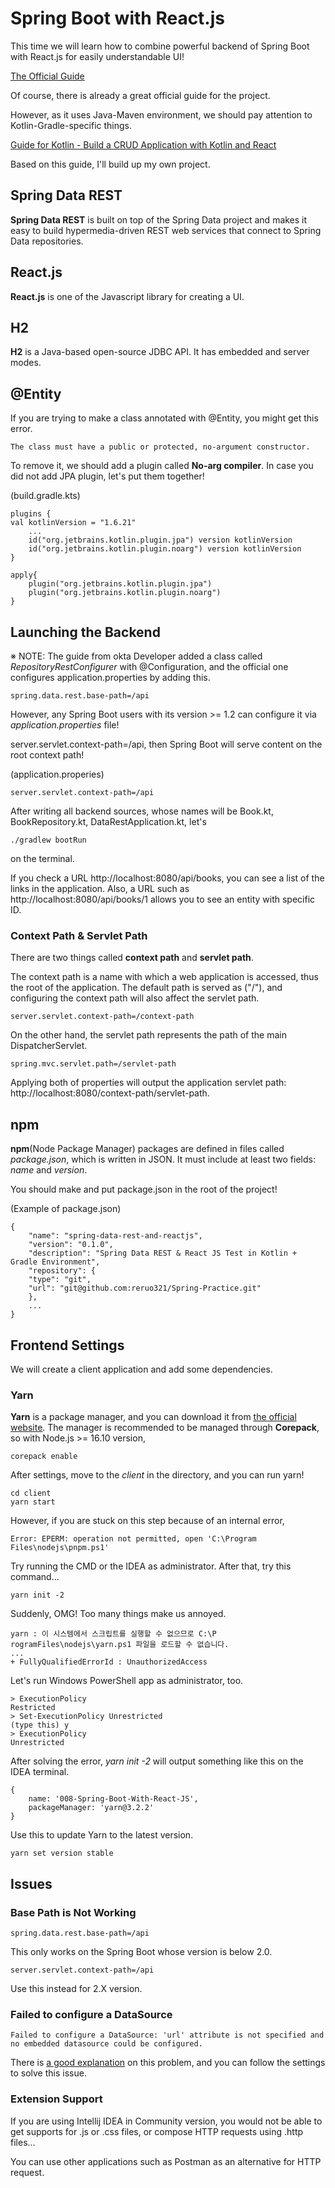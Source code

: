 # Spring Boot with React.js
This time we will learn how to combine powerful backend of Spring Boot with React.js for easily understandable UI!

[The Official Guide](https://spring.io/guides/tutorials/react-and-spring-data-rest/)

Of course, there is already a great official guide for the project.

However, as it uses Java-Maven environment, we should pay attention to Kotlin-Gradle-specific things.

[Guide for Kotlin - Build a CRUD Application with Kotlin and React](https://developer.okta.com/blog/2020/01/13/kotlin-react-crud)

Based on this guide, I'll build up my own project.

## Spring Data REST
**Spring Data REST** is built on top of the Spring Data project and makes it easy
to build hypermedia-driven REST web services that connect to Spring Data repositories.
## React.js
**React.js** is one of the Javascript library for creating a UI.
## H2
**H2** is a Java-based open-source JDBC API. It has embedded and server modes.

## @Entity
If you are trying to make a class annotated with @Entity, you might get this error.

    The class must have a public or protected, no-argument constructor.

To remove it, we should add a plugin called **No-arg compiler**.
In case you did not add JPA plugin, let's put them together!

(build.gradle.kts)

    plugins {
    val kotlinVersion = "1.6.21"
        ...
    	id("org.jetbrains.kotlin.plugin.jpa") version kotlinVersion
        id("org.jetbrains.kotlin.plugin.noarg") version kotlinVersion
    }

    apply{
        plugin("org.jetbrains.kotlin.plugin.jpa")
        plugin("org.jetbrains.kotlin.plugin.noarg")
    }

## Launching the Backend
※ NOTE: The guide from okta Developer added a class called *RepositoryRestConfigurer* with @Configuration,
and the official one configures application.properties by adding this.

    spring.data.rest.base-path=/api

However, any Spring Boot users with its version >= 1.2 can configure it via *application.properties* file!

server.servlet.context-path=/api, then Spring Boot will serve content on the root context path!

(application.properies)

    server.servlet.context-path=/api

After writing all backend sources, whose names will be Book.kt, BookRepository.kt, DataRestApplication.kt, let's

    ./gradlew bootRun

on the terminal.

If you check a URL http://localhost:8080/api/books, you can see a list of the links in the application.
Also, a URL such as http://localhost:8080/api/books/1 allows you to see an entity with specific ID.

### Context Path & Servlet Path
There are two things called **context path** and **servlet path**.

The context path is a name with which a web application is accessed, thus the root of the application.
The default path is served as ("/"), and configuring the context path will also affect the servlet path.

    server.servlet.context-path=/context-path

On the other hand, the servlet path represents the path of the main DispatcherServlet.

    spring.mvc.servlet.path=/servlet-path

Applying both of properties will output the application servlet path: http://localhost:8080/context-path/servlet-path.

## npm
**npm**(Node Package Manager) packages are defined in files called *package.json*, which is written in JSON.
It must include at least two fields: *name* and *version*.

You should make and put package.json in the root of the project!

(Example of package.json)

    {
        "name": "spring-data-rest-and-reactjs",
        "version": "0.1.0",
        "description": "Spring Data REST & React JS Test in Kotlin + Gradle Environment",
        "repository": {
        "type": "git",
        "url": "git@github.com:reruo321/Spring-Practice.git"
        },
        ...
    }

## Frontend Settings
We will create a client application and add some dependencies.

### Yarn
**Yarn** is a package manager, and you can download it from [the official website](https://yarnpkg.com/getting-started/install).
The manager is recommended to be managed through **Corepack**, so with Node.js >= 16.10 version,

    corepack enable

After settings, move to the *client* in the directory, and you can run yarn!

    cd client
    yarn start

However, if you are stuck on this step because of an internal error,

    Error: EPERM: operation not permitted, open 'C:\Program Files\nodejs\pnpm.ps1'

Try running the CMD or the IDEA as administrator. After that, try this command...

    yarn init -2

Suddenly, OMG! Too many things make us annoyed.

    yarn : 이 시스템에서 스크립트를 실행할 수 없으므로 C:\P    rogramFiles\nodejs\yarn.ps1 파일을 로드할 수 없습니다.
    ...
    + FullyQualifiedErrorId : UnauthorizedAccess

Let's run Windows PowerShell app as administrator, too.

    > ExecutionPolicy
    Restricted
    > Set-ExecutionPolicy Unrestricted 
    (type this) y
    > ExecutionPolicy
    Unrestricted

After solving the error, *yarn init -2* will output something like this on the IDEA terminal.

    {
        name: '008-Spring-Boot-With-React-JS',
        packageManager: 'yarn@3.2.2'
    }

Use this to update Yarn to the latest version.

    yarn set version stable

## Issues
### Base Path is Not Working

    spring.data.rest.base-path=/api

This only works on the Spring Boot whose version is below 2.0.

    server.servlet.context-path=/api

Use this instead for 2.X version.

### Failed to configure a DataSource

    Failed to configure a DataSource: 'url' attribute is not specified and no embedded datasource could be configured.

There is [a good explanation](https://www.baeldung.com/spring-boot-failed-to-configure-data-source) on this problem,
and you can follow the settings to solve this issue.

### Extension Support
If you are using Intellij IDEA in Community version, you would not be able to get supports for .js or .css files,
or compose HTTP requests using .http files...

You can use other applications such as Postman as an alternative for HTTP request.